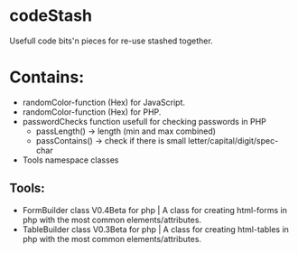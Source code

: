 # codeStash
Usefull code bits'n pieces for re-use stashed together.

# Contains:
  - randomColor-function (Hex) for JavaScript.
  - randomColor-function (Hex) for PHP.
  - passwordChecks function usefull for checking passwords in PHP
      - passLength() -> length (min and max combined)
      - passContains() -> check if there is small letter/capital/digit/spec-char
  - Tools namespace classes

## Tools:
  - FormBuilder class V0.4Beta for php | A class for creating html-forms in php with the most common elements/attributes.
  - TableBuilder class V0.3Beta for php | A class for creating html-tables in php with the most
  common elements/attributes.
